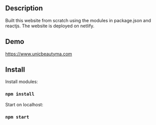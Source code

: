 ## Description

Built this website from scratch using the modules in package.json and reactjs. The website is deployed on netlify. 

## Demo 

https://www.unicbeautyma.com

## Install

Install modules:
###  `npm install`

Start on localhost:
###  `npm start`
